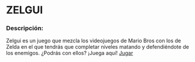 # ZELGUI
### Descripción:
Zelgui es un juego que mezcla los videojuegos de Mario Bros con los de Zelda en el que tendrás que completar niveles matando y defendiéndote de los enemigos.
¿Podrás con ellos?
¡Juega aquí!
[Jugar](https://lelex22.github.io/DVI/)


